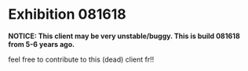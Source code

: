 # Exhibition 081618
**NOTICE: This client may be very unstable/buggy. This is build 081618 from 5-6 years ago.**

feel free to contribute to this (dead) client fr!!
